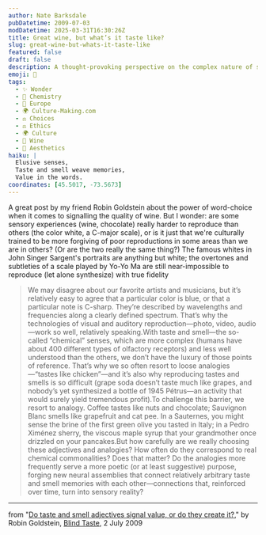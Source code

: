```yaml
---
author: Nate Barksdale
pubDatetime: 2009-07-03
modDatetime: 2025-03-31T16:30:26Z
title: Great wine, but what’s it taste like?
slug: great-wine-but-whats-it-taste-like
featured: false
draft: false
description: A thought-provoking perspective on the complex nature of sensory experiences by Robin Goldstein.
emoji: 🍷
tags:
  - ✨ Wonder
  - 🧪 Chemistry
  - 🍷 Europe
  - 🌍 Culture-Making.com
  - ⚖️ Choices
  - ⚖️ Ethics
  - 🌍 Culture
  - 🍷 Wine
  - 🎨 Aesthetics
haiku: |
  Elusive senses,  
  Taste and smell weave memories,  
  Value in the words.
coordinates: [45.5017, -73.5673]
---
```


A great post by my friend Robin Goldstein about the power of word-choice when it comes to signalling the quality of wine. But I wonder: are some sensory experiences (wine, chocolate) really harder to reproduce than others (the color white, a C-major scale), or is it just that we're culturally trained to be more forgiving of poor reproductions in some areas than we are in others? (Or are the two really the same thing?) The famous whites in John Singer Sargent's portraits are anything but white; the overtones and subtleties of a scale played by Yo-Yo Ma are still near-impossible to reproduce (let alone synthesize) with true fidelity

> We may disagree about our favorite artists and musicians, but it’s relatively easy to agree that a particular color is blue, or that a particular note is C-sharp. They’re described by wavelengths and frequencies along a clearly defined spectrum. That’s why the technologies of visual and auditory reproduction—photo, video, audio—work so well, relatively speaking.With taste and smell—the so-called “chemical” senses, which are more complex (humans have about 400 different types of olfactory receptors) and less well understood than the others, we don’t have the luxury of those points of reference. That’s why we so often resort to loose analogies—“tastes like chicken”—and it’s also why reproducing tastes and smells is so difficult (grape soda doesn’t taste much like grapes, and nobody’s yet synthesized a bottle of 1945 Pétrus—an activity that would surely yield tremendous profit).To challenge this barrier, we resort to analogy. Coffee tastes like nuts and chocolate; Sauvignon Blanc smells like grapefruit and cat pee. In a Sauternes, you might sense the brine of the first green olive you tasted in Italy; in a Pedro Ximénez sherry, the viscous maple syrup that your grandmother once drizzled on your pancakes.But how carefully are we really choosing these adjectives and analogies? How often do they correspond to real chemical commonalities? Does that matter? Do the analogies more frequently serve a more poetic (or at least suggestive) purpose, forging new neural assemblies that connect relatively arbitrary taste and smell memories with each other—connections that, reinforced over time, turn into sensory reality?

---

from "[Do taste and smell adjectives signal value, or do they create it?](http://blindtaste.com/2009/07/02/do-taste-and-smell-adjectives-signal-valu/)," by Robin Goldstein, [Blind Taste](http://blindtaste.com/2009/07/02/do-taste-and-smell-adjectives-signal-valu/), 2 July 2009
